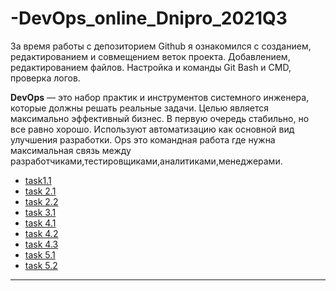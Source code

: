 # -DevOps_online_Dnipro_2021Q3

За время работы с депозиторием Github я ознакомился с созданием, редактированием и совмещением веток проекта. Добавлением, редактированием файлов. Настройка и команды Git Bash и СMD, проверка логов.

**DevOps** — это набор практик и инструментов системного инженера, которые должны решать реальные задачи. Целью является максимально эффективный бизнес. В первую очередь стабильно, но все равно хорошо. 
Используют автоматизацию как основной вид улучшения разработки. Ops это командная работа где нужна максимальная связь между разработчиками,тестировщиками,аналитиками,менеджерами.
 
- [task1.1](m1/index.html)
- [task 2.1](/m2/readme.md)
- [task 2.2](https://github.com/DPav1enk0/-DevOps_online_Dnipro_2021Q3/blob/718150669bd554a47600439a1985c2b7783faaf4/m2/task%202.2/readme.md)
- [task 3.1](https://github.com/DPav1enk0/-DevOps_online_Dnipro_2021Q3/blob/57d1137e022f3007ebd34f9b513568943acc22af/m3/task%203.1/readme.md)
- [task 4.1](m4/task4.1/readme.md)
- [task 4.2](m4/task4.2/readme.md)
- [task 4.3](m4/task4.3/readme.md)
- [task 5.1](m5/task5.1/readme.md)
- [task 5.2](m5/task5.2/readme.md)
---

